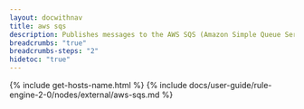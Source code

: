 ```yaml
---
layout: docwithnav
title: aws sqs
description: Publishes messages to the AWS SQS (Amazon Simple Queue Service).
breadcrumbs: "true"
breadcrumbs-steps: "2"
hidetoc: "true"
---
```


{% include get-hosts-name.html %}
{% include docs/user-guide/rule-engine-2-0/nodes/external/aws-sqs.md %}
